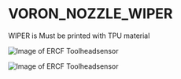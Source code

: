 # VORON_NOZZLE_WIPER



WIPER is Must be printed with TPU material



![Image of ERCF Toolheadsensor](https://github.com/pure100kim/VORON_NOZZLE_WIPER/blob/main/Pictures/VORON_NOZZLE_WIPER.png)


![Image of ERCF Toolheadsensor](https://github.com/pure100kim/VORON_NOZZLE_WIPER/blob/main/Pictures/VORON_NOZZLE_WIPER1.jpg)
